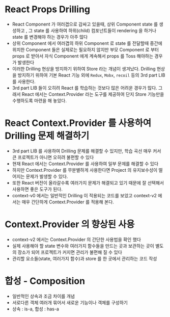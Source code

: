 # React Props Drilling

- React Component 가 여러겹으로 감싸고 있을때, 상위 Component state 를 생성하고 , 그 state 를 사용하여 하위(child) 컴포넌트들이 rendering 을 하거나 state 를 변경해야 하는 경우가 아주 많다
- 상위 Component 에서 여러겹의 하위 Component 로 state 를 전달할때 중간에 위치한 Component 들은 실제로는 필요하지 않지만 부모 Component 로 부터 props 로 받아서 자식 Component 에게 계속해서 props 를 Toss 해야하는 경우가 발생한다
- 이러한 Drilling 현상을 방지하기 위하여 Store 라는 개념이 생겨났다. Drilling 현상을 방지하기 위하여 기본 React 기능 외에 `Redux`, `Mobx`, `recoil` 등의 3rd part LIB 를 사용한다.
- 3rd part LIB 들이 오히려 React 를 학습하는 것보다 많은 어려운 경우가 많다. 그래서 React 에서는 Context.Provider 라는 도구를 제공하여 단지 Store 기능만을 수행하도록 마련을 해 놓았다.

# React Context.Provider 를 사용하여 Drilling 문제 해결하기

- 3rd part LIB 를 사용하여 Drilling 문제를 해결할 수 있지만, 학습 곡선 매우 커서 큰 프로젝트가 아니면 오히려 불편할 수 있다
- 현재 React 에서는 Context.Provider 를 사용하여 일부 문제를 해결할 수 있다
- 하지만 Context.Provider 를 무분별하게 사용한다면 Project 의 유지보수성이 떨어지는 문제가 발생할 수 있다.
- 또한 React 버전이 올라갈수록 여러가지 문제가 해결되고 있기 때문에 잘 선택해서 사용하면 좋은 도구가 된다.
- context-v0 에서는 일반적인 Drilling 이 적용되는 코드를 보았고 context-v2 에서는 매우 간단하게 Context.Provider 를 적용해 본다.

# Context.Provider 의 향상된 사용

- context-v2 에서는 Context.Provider 의 간단한 사용법을 확인 했다
- 실제 사용해야 할 state 변수와 여러가지 함수들을 만드는 곳과 보관하는 곳이 별도의 장소가 되어 프로젝트가 커지면 관리가 불편해 질 수 있다
- 관리할 요소들(state, 여러가지 함수)과 store 를 한 곳에서 관리하는 코드 작성

# 합성 - Composition

- 일반적인 상속과 조금 차이를 개념
- 서로다른 객체 여러개 묶어서 새로운 기능이나 객체를 구성하기
- 상속 : is-a, 합성 : has-a
